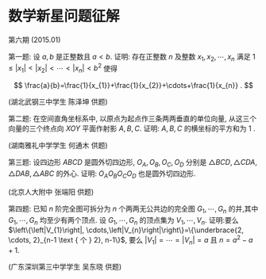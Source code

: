 # 数学新星问题征解 

第六期 (2015.01)

第一题: 设 $a, b$ 是正整数且 $a<b$. 证明: 存在正整数 $n$ 及整数 $x_{1}, x_{2}, \cdots, x_{n}$ 满足 $1 \leq\left|x_{1}\right|<\left|x_{2}\right|<\cdots<\left|x_{n}\right|<b^{2}$ 使得

$$
\frac{a}{b}=\frac{1}{x_{1}}+\frac{1}{x_{2}}+\cdots+\frac{1}{x_{n}} .
$$

(湖北武钢三中学生 陈泽坤 供题)

第二题: 在空间直角坐标系中, 以原点为起点作三条两两垂直的单位向量, 从这三个向量的三个终点向 $X O Y$ 平面作射影 $A, B, C$. 证明: $A, B, C$ 的横坐标的平方和为 1 .

(湖南雅礼中学学生 何通木 供题)

第三题: 设四边形 $A B C D$ 是圆外切四边形, $O_{A}, O_{B}, O_{C}, O_{D}$ 分别是 $\triangle B C D, \triangle C D A$, $\triangle D A B, \triangle A B C$ 的外心. 证明: $O_{A} O_{B} O_{C} O_{D}$ 也是圆外切四边形.

(北京人大附中 张端阳 供题)

第四题: 已知 $n$ 阶完全图可拆分为 $n$ 个两两无公共边的完全图 $G_{1}, \cdots, G_{n}$ 的并,其中 $G_{1}, \cdots, G_{n}$ 均至少有两个顶点. 设 $G_{1}, \cdots, G_{n}$ 的顶点集为 $V_{1}, \cdots, V_{n}$. 证明:要么 $\left\{\left|V_{1}\right|, \cdots,\left|V_{n}\right|\right\}=\{\underbrace{2, \cdots, 2}_{n-1 \text { 个 } 2}, n-1\}$, 要么 $\left|V_{1}\right|=\cdots=\left|V_{n}\right|=a$ 且 $n=a^{2}-a+1$.

(广东深圳第三中学学生 吴东晓 供题)

